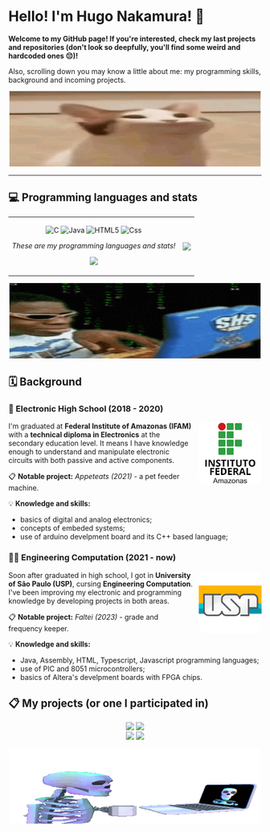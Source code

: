 # Hello! I'm Hugo Nakamura! 🤝

**Welcome to my GitHub page! If you're interested, check my last projects and repositories (don't look so deepfully, you'll find some weird and hardcoded ones 😔)!**

Also, scrolling down you may know a little about me: my programming skills, background and incoming projects.

<p align="center">
    <img src="Images/cat.gif" width=500 height=150>
</p>

---

## 💻 Programming languages and stats

<table align="center" style="border: none;">
  <tr>
    <td>
        <p align="center">
            <img align="center" width=25 alt="C" src="https://cdn.jsdelivr.net/gh/devicons/devicon@latest/icons/c/c-original.svg" />
            <img align="center" width=25 alt="Java" src="https://cdn.jsdelivr.net/gh/devicons/devicon@latest/icons/java/java-original.svg" />
            <img align="center" width=25 alt="HTML5" src="https://cdn.jsdelivr.net/gh/devicons/devicon@latest/icons/html5/html5-original.svg" />
            <img align="center" width=25 alt="Css" src="https://cdn.jsdelivr.net/gh/devicons/devicon@latest/icons/css3/css3-original.svg" />
        </p>
        <p align="center"><i>These are my programming languages and stats!</i></p>
        <p align="center">
        <img src="https://github-readme-stats.vercel.app/api?username=ikuyorih9&show_icons=true&bg_color=00000000&border_radius=10&custom_title=Stats&text_color=ffffff&title_color=ffffff&hide_border=true&icon_color=ac2bed&ring_color=ac2bed">
        </p>
    </td>
    <td><img align="center" src="https://github-readme-stats.vercel.app/api/top-langs/?username=ikuyorih9&layout=donut-vertical&bg_color=00000000&custom_title=Languages&text_color=ffffff&title_color=ffffff&border_radius=10&hide_border=true&"></td>
  </tr>
</table>

<p align="center">
  <img width=500 height=150 src="Images/hackerman.gif">
</p>

## 🗓️ Background 

### 🏫 Electronic High School (2018 - 2020)

<img align="right" width=125 heigth=125 src="Images/Image - ifam logo (white).png" style="border-radius:15px;margin-left:10px;">

I'm graduated at **Federal Institute of Amazonas (IFAM)** with a **technical diploma in Electronics** at the secondary education level. It means I have knowledge enough to understand and manipulate electronic circuits with both passive and active components.

📋 **Notable project:** *Appeteats (2021)* - a pet feeder machine.

💡 **Knowledge and skills:** 
* basics of digital and analog electronics;
* concepts of embeded systems;
* use of arduino develpment board and its C++ based language;

### 🧑‍💻 Engineering Computation (2021 - now)

<img align="right" width=125 heigth=125 src="Images/Image - USP logo.png" style="border-radius:15px;margin-left:10px;">

Soon after graduated in high school, I got in **University of São Paulo (USP)**, cursing **Engineering Computation**. I've been improving my electronic and programming knowledge by developing projects in both areas.

📋 **Notable project:** *Faltei (2023)* - grade and frequency keeper.

💡 **Knowledge and skills:** 
* Java, Assembly, HTML, Typescript, Javascript programming languages;
* use of PIC and 8051 microcontrollers;
* basics of Altera's develpment boards with FPGA chips.


## 📋 My projects (or one I participated in)

<div align="center">
  <a href="https://github.com/ikuyorih9/Faltei"><img src="https://github-readme-stats.vercel.app/api/pin/?username=ikuyorih9&repo=Faltei&title_color=fff&bg_color=00000000&border_color=ac2bed&text_color=fff&icon_color=ac2bed"></a>
  <a href="https://github.com/ISS2718/LiveChat"><img src="https://github-readme-stats.vercel.app/api/pin/?username=ISS2718&repo=LiveChat&title_color=fff&bg_color=00000000&border_color=ac2bed&text_color=fff&icon_color=ac2bed">
</div>

<div align="center">
  <a href="https://github.com/ikuyorih9/Sim.Camada.Enlace"><img src="https://github-readme-stats.vercel.app/api/pin/?username=ikuyorih9&repo=Sim.Camada.Enlace&title_color=fff&bg_color=00000000&border_color=ac2bed&text_color=fff&icon_color=ac2bed"></a>
  <a href="https://github.com/ISS2718/Whisper.Driver"><img src="https://github-readme-stats.vercel.app/api/pin/?username=ISS2718&repo=Whisper.Driver&title_color=fff&bg_color=00000000&border_color=ac2bed&text_color=fff&icon_color=ac2bed">
</div>

<p align="center">
  <img width=500 height=150 src="Images/programer.gif">
</p>
